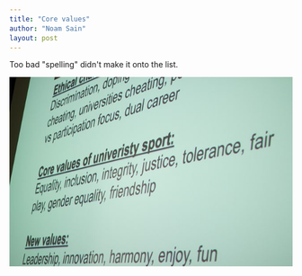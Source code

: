 ```yaml
---
title: "Core values"
author: "Noam Sain"
layout: post
---
```


Too bad "spelling" didn't make it onto the list.

![Core values](/assets/2016/2016-10-univeristy-sport.jpg "Core values")
